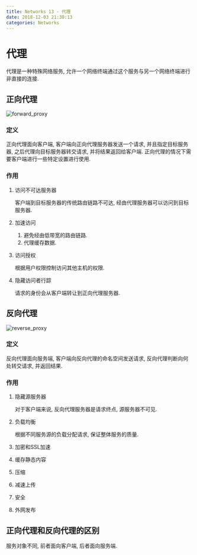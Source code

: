 ```yaml
---
title: Networks 13 - 代理
date: 2018-12-03 21:30:13
categories: Networks
---
```

# 代理

<!--more-->

代理是一种特殊网络服务, 允许一个网络终端通过这个服务与另一个网络终端进行非直接的连接.

## 正向代理

![forward_proxy](https://res.cloudinary.com/dpe4i978o/image/upload/v1543843567/internet/forward_proxy.png.png)

### 定义

正向代理面向客户端, 客户端向正向代理服务器发送一个请求, 并且指定目标服务器, 之后代理向目标服务器转交请求, 并将结果返回给客户端. 正向代理的情况下需要客户端进行一些特定设置进行使用.

### 作用

1. 访问不可达服务器

    客户端到目标服务器的传统路由链路不可达, 经由代理服务器可以访问到目标服务器.

2. 加速访问

    1. 避免经由低带宽的路由链路. 
    2. 代理缓存数据.

3. 访问授权

    根据用户权限控制访问其他主机的权限.

4. 隐藏访问者行踪

    请求的身份会从客户端转让到正向代理服务器.

## 反向代理

![reverse_proxy](https://res.cloudinary.com/dpe4i978o/image/upload/v1543843605/internet/reverse_proxy.png)

### 定义

反向代理面向服务端, 客户端向反向代理的命名空间发送请求, 反向代理判断向何处转交请求, 并返回结果.

### 作用

1. 隐藏源服务器

    对于客户端来说, 反向代理服务器是请求终点, 源服务器不可见.

2. 负载均衡

    根据不同服务源的负载分配请求, 保证整体服务的质量.

3. 加密和SSL加速

4. 缓存静态内容

5. 压缩

6. 减速上传

7. 安全

9. 外网发布

## 正向代理和反向代理的区别

服务对象不同, 前者面向客户端, 后者面向服务端.
